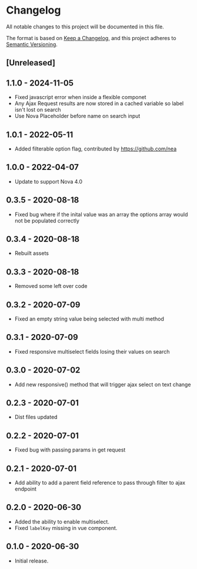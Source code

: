 # Changelog
All notable changes to this project will be documented in this file.

The format is based on [Keep a Changelog](https://keepachangelog.com/en/1.0.0/),
and this project adheres to [Semantic Versioning](https://semver.org/spec/v2.0.0.html).

## [Unreleased]

## 1.1.0 - 2024-11-05

- Fixed javascript error when inside a flexible componet
- Any Ajax Request results are now stored in a cached variable so label isn't lost on search 
- Use Nova Placeholder before name on search input

## 1.0.1 - 2022-05-11

- Added filterable option flag, contributed by https://github.com/nea

## 1.0.0 - 2022-04-07

- Update to support Nova 4.0 
## 0.3.5 - 2020-08-18

- Fixed bug where if the inital value was an array the options array would not be populated correctly

## 0.3.4 - 2020-08-18

- Rebuilt assets

## 0.3.3 - 2020-08-18

- Removed some left over code

## 0.3.2 - 2020-07-09

- Fixed an empty string value being selected with multi method

## 0.3.1 - 2020-07-09

- Fixed responsive multiselect fields losing their values on search

## 0.3.0 - 2020-07-02

- Add new responsive() method that will trigger ajax select on text change

## 0.2.3 - 2020-07-01

- Dist files updated

## 0.2.2 - 2020-07-01

- Fixed bug with passing params in get request

## 0.2.1 - 2020-07-01

- Add ability to add a parent field reference to pass through filter to ajax endpoint

## 0.2.0 - 2020-06-30

- Added the ability to enable multiselect.
- Fixed `labelKey` missing in vue component.

## 0.1.0 - 2020-06-30

- Initial release.
